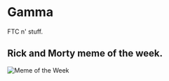 # Gamma

FTC n' stuff.

## Rick and Morty meme of the week.
![Meme of the Week](http://i.imgur.com/qVqUQoF.jpg)
